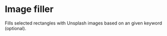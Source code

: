 # Image filler

Fills selected rectangles with Unsplash images based on an given keyword (optional).
